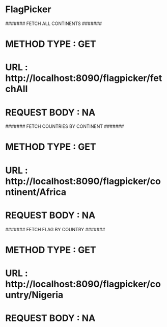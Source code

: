 # FlagPicker

####### FETCH ALL CONTINENTS #######
#	METHOD	TYPE	: GET
#	URL				    : http://localhost:8090/flagpicker/fetchAll
#	REQUEST BODY	: NA


####### FETCH COUNTRIES BY CONTINENT #######
#	METHOD	TYPE	: GET
#	URL				    : http://localhost:8090/flagpicker/continent/Africa
#	REQUEST BODY	: NA


####### FETCH FLAG BY COUNTRY #######
#	METHOD	TYPE	: GET
#	URL				    : http://localhost:8090/flagpicker/country/Nigeria
#	REQUEST BODY	: NA
